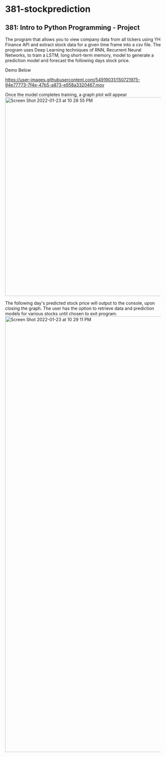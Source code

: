 # 381-stockprediction
## 381: Intro to Python Programming - Project

The program that allows you to view company data from all tickers using YH Finance API and extract stock data for a given time frame into a csv file. 
The program uses Deep Learning techniques of RNN, Recurrent Neural Networks, to train a LSTM, long short-term memory, model to generate a prediction model and forecast the following days stock price.


Demo Below 

https://user-images.githubusercontent.com/54919031/150721975-94e77773-7f4e-47b5-a873-e958a3320467.mov


Once the model completes training, a graph plot will appear
<img width="641" alt="Screen Shot 2022-01-23 at 10 28 55 PM" src="https://user-images.githubusercontent.com/54919031/150721759-1a6e80e3-e24d-4dd6-b27e-98a1b2c7cce4.png">

The following day's predicted stock price will output to the console, upon closing the graph. The user has the option to retrieve data and prediction models for various stocks until chosen to exit program.
<img width="1405" alt="Screen Shot 2022-01-23 at 10 29 11 PM" src="https://user-images.githubusercontent.com/54919031/150721769-0e8ff57d-8497-40ef-aa1a-b74299c9ad55.png">

